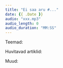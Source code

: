 ```yaml
---
title: "Ei saa aru #..."
date: {{ .Date }}
audio: "xxx.mp3"
audio_length: 0
audio_duration: "MM:SS"
---
```


Teemad:

Huvitavad artiklid:

Muud:
